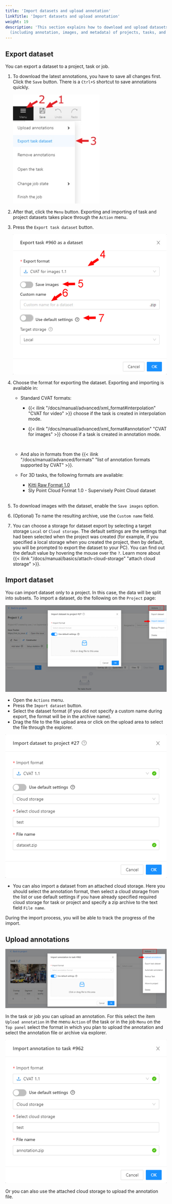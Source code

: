 ```yaml
---
title: 'Import datasets and upload annotation'
linkTitle: 'Import datasets and upload annotation'
weight: 19
description: 'This section explains how to download and upload datasets
  (including annotation, images, and metadata) of projects, tasks, and jobs.'
---
```


## Export dataset

You can export a dataset to a project, task or job.

1. To download the latest annotations, you have to save all changes first.
   Click the `Save` button. There is a `Ctrl+S` shortcut to save annotations quickly.

   ![Opened annotation menu with highlighted "Export task dataset" option](/images/image028.jpg)

1. After that, click the `Menu` button.
   Exporting and importing of task and project datasets takes place through the `Action` menu.
1. Press the `Export task dataset` button.

   !["Export task" window with marked parameters](/images/image225.jpg)

1. Choose the format for exporting the dataset. Exporting and importing is available in:
   - Standard CVAT formats:
     - {{< ilink "/docs/manual/advanced/xml_format#interpolation" "CVAT for video" >}}
       choose if the task is created in interpolation mode.
     - {{< ilink "/docs/manual/advanced/xml_format#annotation" "CVAT for images" >}}
       choose if a task is created in annotation mode.

       <br>
   - And also in formats from the
     {{< ilink "/docs/manual/advanced/formats" "list of annotation formats supported by CVAT" >}}.

   - For 3D tasks, the following formats are available:
     - [Kitti Raw Format 1.0](http://www.cvlibs.net/datasets/kitti/raw_data.php)
     - Sly Point Cloud Format 1.0  - Supervisely Point Cloud dataset

   <br>
1. To download images with the dataset, enable the `Save images` option.
1. (Optional) To name the resulting archive, use the `Custom name` field.
1. You can choose a storage for dataset export by selecting a target storage `Local` or `Cloud storage`.
   The default settings are the settings that had been selected when the project was created
   (for example, if you specified a local storage when you created the project,
   then by default, you will be prompted to export the dataset to your PC).
   You can find out the default value by hovering the mouse over the `?`.
   Learn more about {{< ilink "/docs/manual/basics/attach-cloud-storage" "attach cloud storage" >}}.

## Import dataset

You can import dataset only to a project. In this case, the data will be split into subsets.
To import a dataset, do the following on the `Project` page:

![Project with opened "Actions" menu and highlighted "Import dataset" option](/images/image238.jpg)

- Open the `Actions` menu.
- Press the `Import dataset` button.
- Select the dataset format (if you did not specify a custom name during export,
  the format will be in the archive name).
- Drag the file to the file upload area or click on the upload area to select the file through the explorer.

!["Import dataset" window with options and parameters](/images/image250.jpg)

- You can also import a dataset from an attached cloud storage.
  Here you should select the annotation format, then select a cloud storage from the list or use default settings
  if you have already specified required cloud storage for task or project
  and specify a zip archive to the text field `File name`.

During the import process, you will be able to track the progress of the import.

## Upload annotations

![Task with opened "Actions" menu and highlighted "Upload annotations" option](/images/image251.jpg)

In the task or job you can upload an annotation. For this select the item `Upload annotation`
in the menu `Action` of the task or in the job `Menu` on the `Top panel` select the format in which you plan
to upload the annotation and select the annotation file or archive via explorer.

!["Import annotation task" window with options and parameters](/images/image252.jpg)

Or you can also use the attached cloud storage to upload the annotation file.
